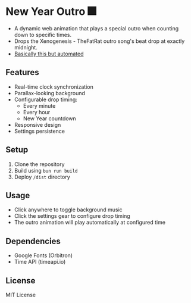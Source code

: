 # New Year Outro 🎆

- A dynamic web animation that plays a special outro when counting down to specific times.
- Drops the Xenogenesis - TheFatRat outro song's beat drop at exactly midnight.
- [Basically this but automated](https://www.youtube.com/watch?v=uWhFyfK8zKw)

## Features

- Real-time clock synchronization
- Parallax-looking background
- Configurable drop timing:
    - Every minute
    - Every hour
    - New Year countdown
- Responsive design
- Settings persistence

## Setup

1. Clone the repository
2. Build using `bun run build`
3. Deploy `/dist` directory

## Usage

- Click anywhere to toggle background music
- Click the settings gear to configure drop timing
- The outro animation will play automatically at configured time

## Dependencies

- Google Fonts (Orbitron)
- Time API (timeapi.io)

## License

MIT License